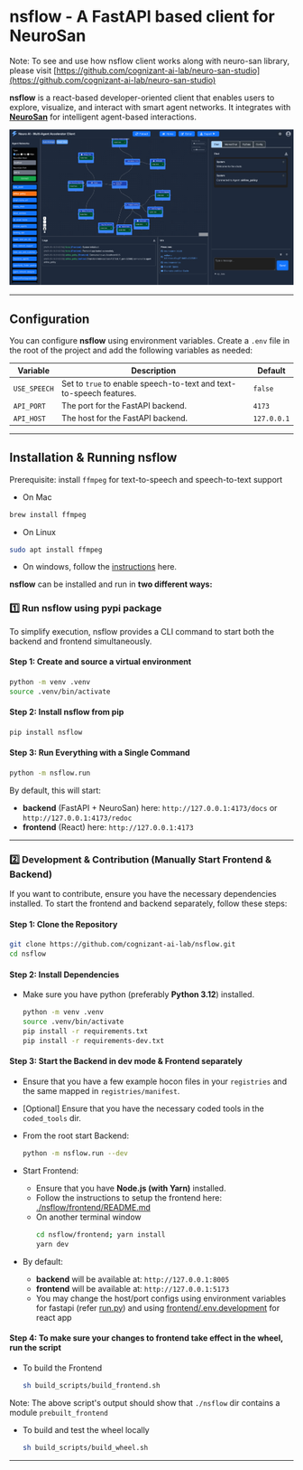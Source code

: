 # nsflow - A FastAPI based client for NeuroSan

Note: To see and use how nsflow client works along with neuro-san library, please visit [https://github.com/cognizant-ai-lab/neuro-san-studio](https://github.com/cognizant-ai-lab/neuro-san-studio)


**nsflow** is a react-based developer-oriented client that enables users to explore, visualize, and interact with smart agent networks. It integrates with [**NeuroSan**](https://github.com/cognizant-ai-lab/neuro-san) for intelligent agent-based interactions.

![Project Snapshot](https://raw.githubusercontent.com/cognizant-ai-lab/nsflow/main/docs/snapshot01.png)

---

## **Configuration**

You can configure **nsflow** using environment variables. Create a `.env` file in the root of the project and add the following variables as needed:

| Variable | Description | Default |
| --- | --- | --- |
| `USE_SPEECH` | Set to `true` to enable speech-to-text and text-to-speech features. | `false` |
| `API_PORT` | The port for the FastAPI backend. | `4173` |
| `API_HOST` | The host for the FastAPI backend. | `127.0.0.1` |

---

## **Installation & Running nsflow**

Prerequisite: install `ffmpeg` for text-to-speech and speech-to-text support

- On Mac
```bash
brew install ffmpeg
```

- On Linux
```bash
sudo apt install ffmpeg
```

- On windows, follow the [instructions](https://phoenixnap.com/kb/ffmpeg-windows) here.

**nsflow** can be installed and run in **two different ways:**

### **1️⃣ Run nsflow using pypi package**
To simplify execution, nsflow provides a CLI command to start both the backend and frontend simultaneously.

#### **Step 1: Create and source a virtual environment**
```bash
python -m venv .venv
source .venv/bin/activate
```

#### **Step 2: Install nsflow from pip**
```bash
pip install nsflow
```

#### **Step 3: Run Everything with a Single Command**
```bash
python -m nsflow.run
```

By default, this will start:
- **backend** (FastAPI + NeuroSan) here: `http://127.0.0.1:4173/docs` or `http://127.0.0.1:4173/redoc`
- **frontend** (React) here: `http://127.0.0.1:4173`

---

### **2️⃣ Development & Contribution (Manually Start Frontend & Backend)**
If you want to contribute, ensure you have the necessary dependencies installed. 
To start the frontend and backend separately, follow these steps:

#### **Step 1: Clone the Repository**
```bash
git clone https://github.com/cognizant-ai-lab/nsflow.git
cd nsflow
```

#### **Step 2: Install Dependencies**
- Make sure you have python (preferably **Python 3.12**) installed.
    ```bash
    python -m venv .venv
    source .venv/bin/activate
    pip install -r requirements.txt
    pip install -r requirements-dev.txt
    ```

#### **Step 3: Start the Backend in dev mode & Frontend separately**
- Ensure that you have a few example hocon files in your `registries` and the same mapped in `registries/manifest`.
- [Optional] Ensure that you have the necessary coded tools in the `coded_tools` dir.

- From the root start Backend:
    ```bash
    python -m nsflow.run --dev
    ```

- Start Frontend:
    - Ensure that you have **Node.js (with Yarn)** installed.
    - Follow the instructions to setup the frontend here: [./nsflow/frontend/README.md](https://github.com/cognizant-ai-lab/nsflow/tree/main/nsflow/frontend/README.md)
    - On another terminal window
        ```bash
        cd nsflow/frontend; yarn install
        yarn dev
        ```

- By default:
    - **backend** will be available at: `http://127.0.0.1:8005`
    - **frontend** will be available at: `http://127.0.0.1:5173`
    - You may change the host/port configs using environment variables for fastapi (refer [run.py](./nsflow/run.py)) and using [frontend/.env.development](./nsflow/frontend/.env.development) for react app


#### **Step 4: To make sure your changes to frontend take effect in the wheel, run the script**

- To build the Frontend
    ```bash
    sh build_scripts/build_frontend.sh
    ```

Note: The above script's output should show that `./nsflow` dir contains a module `prebuilt_frontend`

- To build and test the wheel locally
    ```bash
    sh build_scripts/build_wheel.sh
    ```
---

